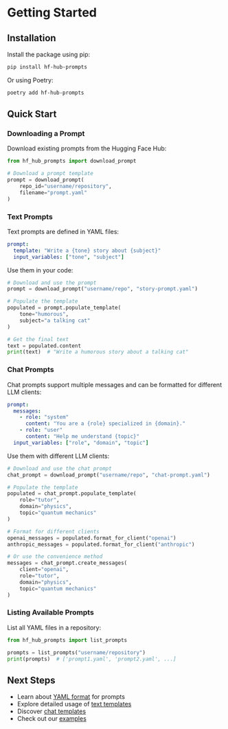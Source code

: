 # Getting Started

## Installation

Install the package using pip:

```bash
pip install hf-hub-prompts
```

Or using Poetry:

```bash
poetry add hf-hub-prompts
```

## Quick Start

### Downloading a Prompt

Download existing prompts from the Hugging Face Hub:

```python
from hf_hub_prompts import download_prompt

# Download a prompt template
prompt = download_prompt(
    repo_id="username/repository",
    filename="prompt.yaml"
)
```

### Text Prompts

Text prompts are defined in YAML files:

```yaml
prompt:
  template: "Write a {tone} story about {subject}"
  input_variables: ["tone", "subject"]
```

Use them in your code:

```python
# Download and use the prompt
prompt = download_prompt("username/repo", "story-prompt.yaml")

# Populate the template
populated = prompt.populate_template(
    tone="humorous",
    subject="a talking cat"
)

# Get the final text
text = populated.content
print(text)  # "Write a humorous story about a talking cat"
```

### Chat Prompts

Chat prompts support multiple messages and can be formatted for different LLM clients:

```yaml
prompt:
  messages:
    - role: "system"
      content: "You are a {role} specialized in {domain}."
    - role: "user"
      content: "Help me understand {topic}"
  input_variables: ["role", "domain", "topic"]
```

Use them with different LLM clients:

```python
# Download and use the chat prompt
chat_prompt = download_prompt("username/repo", "chat-prompt.yaml")

# Populate the template
populated = chat_prompt.populate_template(
    role="tutor",
    domain="physics",
    topic="quantum mechanics"
)

# Format for different clients
openai_messages = populated.format_for_client("openai")
anthropic_messages = populated.format_for_client("anthropic")

# Or use the convenience method
messages = chat_prompt.create_messages(
    client="openai",
    role="tutor",
    domain="physics",
    topic="quantum mechanics"
)
```

### Listing Available Prompts

List all YAML files in a repository:

```python
from hf_hub_prompts import list_prompts

prompts = list_prompts("username/repository")
print(prompts)  # ['prompt1.yaml', 'prompt2.yaml', ...]
```

## Next Steps

- Learn about [YAML format](user-guide/yaml-format.md) for prompts
- Explore detailed usage of [text templates](user-guide/templates/text-templates.md)
- Discover [chat templates](user-guide/templates/chat-templates.md)
- Check out our [examples](examples.md)